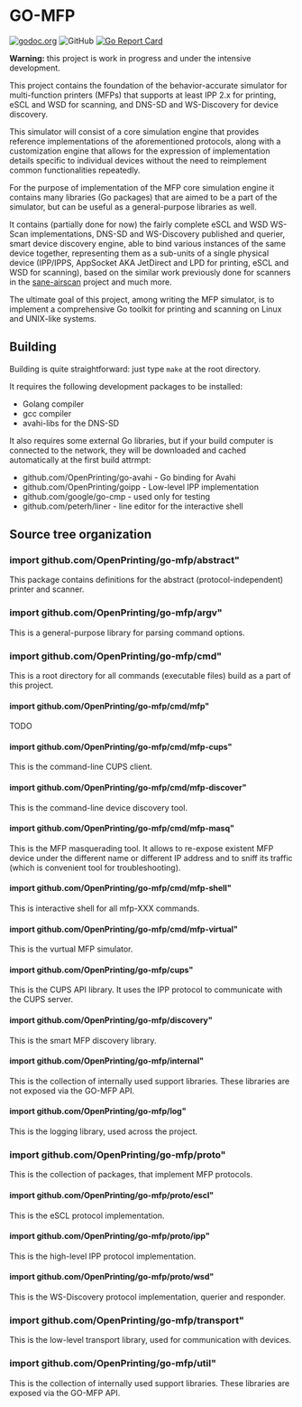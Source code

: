 # GO-MFP

[![godoc.org](https://godoc.org/github.com/OpenPrinting/go-mfp?status.svg)](https://godoc.org/github.com/OpenPrinting/go-mfp)
![GitHub](https://img.shields.io/github/license/OpenPrinting/go-mfp)
[![Go Report Card](https://goreportcard.com/badge/github.com/OpenPrinting/go-mfp)](https://goreportcard.com/report/github.com/OpenPrinting/go-mfp)

**Warning:** this project is work in progress and under the intensive
development.

This project contains the foundation of the behavior-accurate simulator for
multi-function printers (MFPs) that supports at least IPP 2.x for
printing, eSCL and WSD for scanning, and DNS-SD and WS-Discovery for
device discovery.

This simulator will consist of a core simulation engine that provides
reference implementations of the aforementioned protocols, along with a
customization engine that allows for the expression of implementation
details specific to individual devices without the need to reimplement
common functionalities repeatedly.

For the purpose of implementation of the MFP core simulation engine it
contains many libraries (Go packages) that are aimed to be a part of the
simulator, but can be useful as a general-purpose libraries as well.

It contains (partially done for now) the fairly complete eSCL and WSD
WS-Scan implementations, DNS-SD and WS-Discovery published and querier,
smart device discovery engine, able to bind various instances of the
same device together, representing them as a sub-units of a single
physical device (IPP/IPPS, AppSocket AKA JetDirect and LPD for printing,
eSCL and WSD for scanning), based on the similar work previously done for
scanners in the [sane-airscan](https://github.com/alexpevzner/sane-airscan)
project and much more.

The ultimate goal of this project, among writing the MFP simulator, is
to implement a comprehensive Go toolkit for printing and scanning on
Linux and UNIX-like systems.

## Building

Building is quite straightforward: just type `make` at the root
directory.

It requires the following development packages to be installed:

  * Golang compiler
  * gcc compiler
  * avahi-libs for the DNS-SD

It also requires some external Go libraries, but if your build computer
is connected to the network, they will be downloaded and cached
automatically at the first build attrmpt:

  * github.com/OpenPrinting/go-avahi - Go binding for Avahi
  * github.com/OpenPrinting/goipp - Low-level IPP implementation
  * github.com/google/go-cmp - used only for testing
  * github.com/peterh/liner - line editor for the interactive shell

## Source tree organization

### import github.com/OpenPrinting/go-mfp/abstract"

This package contains definitions for the abstract
(protocol-independent) printer and scanner.

### import github.com/OpenPrinting/go-mfp/argv"

This is a general-purpose library for parsing command options.

### import github.com/OpenPrinting/go-mfp/cmd"

This is a root directory for all commands (executable files) build as a
part of this project.

#### import github.com/OpenPrinting/go-mfp/cmd/mfp"

TODO

#### import github.com/OpenPrinting/go-mfp/cmd/mfp-cups"

This is the command-line CUPS client.

#### import github.com/OpenPrinting/go-mfp/cmd/mfp-discover"

This is the command-line device discovery tool.

#### import github.com/OpenPrinting/go-mfp/cmd/mfp-masq"

This is the MFP masquerading tool. It allows to re-expose existent MFP
device under the different name or different IP address and to sniff its
traffic (which is convenient tool for troubleshooting).

#### import github.com/OpenPrinting/go-mfp/cmd/mfp-shell"

This is interactive shell for all mfp-XXX commands.

#### import github.com/OpenPrinting/go-mfp/cmd/mfp-virtual"

This is the vurtual MFP simulator.

#### import github.com/OpenPrinting/go-mfp/cups"

This is the CUPS API library. It uses the IPP protocol to communicate
with the CUPS server.

#### import github.com/OpenPrinting/go-mfp/discovery"

This is the smart MFP discovery library.

#### import github.com/OpenPrinting/go-mfp/internal"

This is the collection of internally used support libraries. These
libraries are not exposed via the GO-MFP API.

#### import github.com/OpenPrinting/go-mfp/log"

This is the logging library, used across the project.

### import github.com/OpenPrinting/go-mfp/proto"

This is the collection of packages, that implement MFP protocols.

#### import github.com/OpenPrinting/go-mfp/proto/escl"

This is the eSCL protocol implementation.

#### import github.com/OpenPrinting/go-mfp/proto/ipp"

This is the high-level IPP protocol implementation.

#### import github.com/OpenPrinting/go-mfp/proto/wsd"

This is the WS-Discovery protocol implementation, querier and responder.

### import github.com/OpenPrinting/go-mfp/transport"

This is the low-level transport library, used for communication with
devices.

### import github.com/OpenPrinting/go-mfp/util"

This is the collection of internally used support libraries. These
libraries are exposed via the GO-MFP API. 

<!-- vim:ts=8:sw=4:et:textwidth=72
-->
